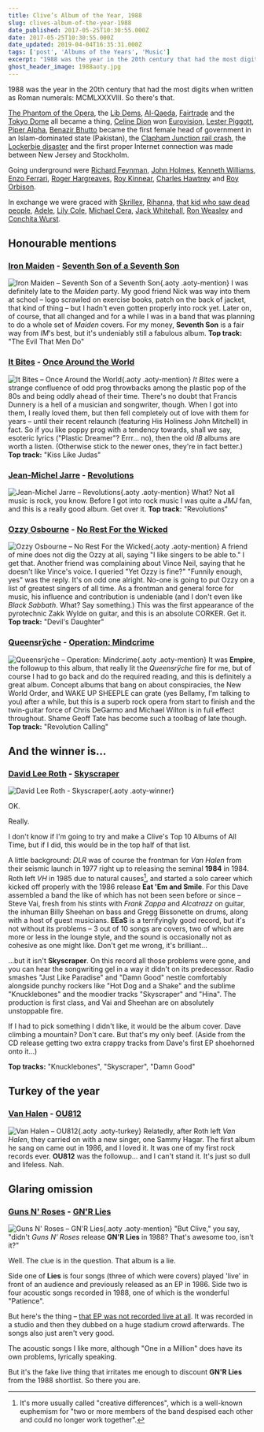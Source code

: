 ```yaml
---
title: Clive’s Album of the Year, 1988
slug: clives-album-of-the-year-1988
date_published: 2017-05-25T10:30:55.000Z
date: 2017-05-25T10:30:55.000Z
date_updated: 2019-04-04T16:35:31.000Z
tags: ['post', 'Albums of the Years', 'Music']
excerpt: "1988 was the year in the 20th century that had the most digits when written as Roman numerals: MCMLXXXVIII. So there's that."
ghost_header_image: 1988aoty.jpg
---
```


1988 was the year in the 20th century that had the most digits when written as Roman numerals: MCMLXXXVIII. So there's that.

[The Phantom of the Opera](https://en.wikipedia.org/wiki/The_Phantom_of_the_Opera_(1986_musical)), the [Lib Dems](https://en.wikipedia.org/wiki/Liberal_Democrats_(UK)), [Al-Qaeda](https://en.wikipedia.org/wiki/Al-Qaeda), [Fairtrade](https://en.wikipedia.org/wiki/Fairtrade) and the [Tokyo Dome](https://en.wikipedia.org/wiki/Tokyo_Dome) all became a thing, [Celine Dion](https://en.wikipedia.org/wiki/Celine_Dion) won [Eurovision](https://en.wikipedia.org/wiki/Eurovision_Song_Contest), [Lester Piggott](https://en.wikipedia.org/wiki/Lester_Piggott), [Piper Alpha](https://en.wikipedia.org/wiki/Piper_Alpha), [Benazir Bhutto](https://en.wikipedia.org/wiki/Benazir_Bhutto) became the first female head of government in an Islam-dominated state (Pakistan), the [Clapham Junction rail crash](https://en.wikipedia.org/wiki/Clapham_Junction_rail_crash), the [Lockerbie disaster](https://en.wikipedia.org/wiki/Pan_Am_Flight_103) and the first proper Internet connection was made between New Jersey and Stockholm.

Going underground were [Richard Feynman](https://en.wikipedia.org/wiki/Richard_Feynman), [John Holmes](https://en.wikipedia.org/wiki/John_Holmes_(actor)), [Kenneth Williams](https://en.wikipedia.org/wiki/Kenneth_Williams), [Enzo Ferrari](https://en.wikipedia.org/wiki/Enzo_Ferrari), [Roger Hargreaves](https://en.wikipedia.org/wiki/Roger_Hargreaves), [Roy Kinnear](https://en.wikipedia.org/wiki/Roy_Kinnear), [Charles Hawtrey](https://en.wikipedia.org/wiki/Charles_Hawtrey_(actor_born_1914)) and [Roy Orbison](https://en.wikipedia.org/wiki/Roy_Orbison).

In exchange we were graced with [Skrillex](https://en.wikipedia.org/wiki/Skrillex), [Rihanna](https://en.wikipedia.org/wiki/Rihanna), [that kid who saw dead people](https://en.wikipedia.org/wiki/Haley_Joel_Osment), [Adele](https://en.wikipedia.org/wiki/Adele), [Lily Cole](https://en.wikipedia.org/wiki/Lily_Cole), [Michael Cera](https://en.wikipedia.org/wiki/Michael_Cera), [Jack Whitehall](https://en.wikipedia.org/wiki/Jack_Whitehall), [Ron Weasley](https://en.wikipedia.org/wiki/Rupert_Grint) and [Conchita Wurst](https://en.wikipedia.org/wiki/Conchita_Wurst).

## Honourable mentions

### [Iron Maiden](http://ironmaiden.com/) - [Seventh Son of a Seventh Son](https://www.amazon.co.uk/dp/B00QO3D98C/)

![Iron Maiden – Seventh Son of a Seventh Son](/public/images/2025/02/7thson.jpg){.aoty .aoty-mention} I was definitely late to the *Maiden* party. My good friend Nick was way into them at school – logo scrawled on exercise books, patch on the back of jacket, that kind of thing – but I hadn't even gotten properly into rock yet. Later on, of course, that all changed and for a while I was in a band that was planning to do a whole set of *Maiden* covers. For my money, **Seventh Son** is a fair way from *IM*'s best, but it's undeniably still a fabulous album. **Top track:** "The Evil That Men Do"

### [It Bites](http://www.itbites.com/) - [Once Around the World](https://www.amazon.co.uk/d/Digital-Music/Once-Around-World-Bites/B001I5QO9M/)

![It Bites – Once Around the World](/public/images/2025/02/once.jpg){.aoty .aoty-mention} *It Bites* were a strange confluence of odd prog throwbacks among the plastic pop of the 80s and being oddly ahead of their time. There's no doubt that Francis Dunnery is a hell of a musician and songwriter, though. When I got into them, I really loved them, but then fell completely out of love with them for years – until their recent relaunch (featuring His Holiness John Mitchell) in fact. So if you like poppy prog with a tendency towards, shall we say, esoteric lyrics ("Plastic Dreamer"? Errr… no), then the old *IB* albums are worth a listen. (Otherwise stick to the newer ones, they're in fact better.) **Top track:** "Kiss Like Judas"

### [Jean-Michel Jarre](https://jeanmicheljarre.com/) - [Revolutions](https://www.amazon.co.uk/Revolutions-Jean-Michel-Jarre/dp/B013J5N28E/)

![Jean-Michel Jarre – Revolutions](/public/images/2025/02/jmj-rev.jpg){.aoty .aoty-mention} What? Not all music is rock, you know. Before I got into rock music I was quite a *JMJ* fan, and this is a really good album. Get over it. **Top track:** "Revolutions"

### [Ozzy Osbourne](http://www.ozzy.com/) - [No Rest For the Wicked](https://www.amazon.co.uk/Rest-Wicked-Bonus-Track-Version/dp/B001GTJM4O/)

![Ozzy Osbourne – No Rest For the Wicked](/public/images/2025/02/oo-nrftw.jpg){.aoty .aoty-mention} A friend of mine does not dig the Ozzy at all, saying "I like singers to be able to." I get that. Another friend was complaining about Vince Neil, saying that he doesn't like Vince's voice. I queried "Yet Ozzy is fine?" "Funnily enough, yes" was the reply. It's on odd one alright. No-one is going to put Ozzy on a list of greatest singers of all time. As a frontman and general force for music, his influence and contribution is undeniable (and I don't even like *Black Sabbath*. What? Say something.) This was the first appearance of the pyrotechnic Zakk Wylde on guitar, and this is an absolute CORKER. Get it. **Top track:** "Devil's Daughter"

### [Queensrÿche](http://www.queensrycheofficial.com/) - [Operation: Mindcrime](https://www.amazon.co.uk/d/Digital-Music/Operation-Mindcrime-Deluxe-Queensryche/B001IN7GQ4/)

![Queensrÿche – Operation: Mindcrime](/public/images/2025/02/mindcrime.jpg){.aoty .aoty-mention} It was **Empire**, the followup to this album, that really lit the *Queensrÿche* fire for me, but of course I had to go back and do the required reading, and this is definitely a great album. Concept albums that bang on about conspiracies, the New World Order, and WAKE UP SHEEPLE can grate (yes Bellamy, I'm talking to you) after a while, but this is a superb rock opera from start to finish and the twin-guitar force of Chris DeGarmo and Michael Wilton is in full effect throughout. Shame Geoff Tate has become such a toolbag of late though. **Top track:** "Revolution Calling"

## And the winner is…

### [David Lee Roth](https://davidleeroth.com/) - [Skyscraper](https://www.amazon.co.uk/Skyscraper-David-Lee-Roth/dp/B0041ABQIA/)

![David Lee Roth - Skyscraper](/public/images/2017/05/skyscraper.jpg){.aoty .aoty-winner}

OK.

Really.

I don't know if I'm going to try and make a Clive's Top 10 Albums of All Time, but if I did, this would be in the top half of that list.

A little background: *DLR* was of course the frontman for *Van Halen* from their seismic launch in 1977 right up to releasing the seminal **1984** in 1984. Roth left *VH* in 1985 due to natural causes[^differences], and started a solo career which kicked off properly with the 1986 release **Eat 'Em and Smile**. For this Dave assembled a band the like of which has not been seen before or since – Steve Vai, fresh from his stints with *Frank Zappa* and *Alcatrazz* on guitar, the inhuman Billy Sheehan on bass and Gregg Bissonette on drums, along with a host of guest musicians. **EEaS** is a terrifyingly good record, but it's not without its problems – 3 out of 10 songs are covers, two of which are more or less in the lounge style, and the sound is occasionally not as cohesive as one might like. Don't get me wrong, it's brilliant…

…but it isn't **Skyscraper**. On this record all those problems were gone, and you can hear the songwriting gel in a way it didn't on its predecessor. Radio smashes "Just Like Paradise" and "Damn Good" nestle comfortably alongside punchy rockers like "Hot Dog and a Shake" and the sublime "Knucklebones" and the moodier tracks "Skyscraper" and "Hina". The production is first class, and Vai and Sheehan are on absolutely unstoppable fire.

If I had to pick something I didn't like, it would be the album cover. Dave climbing a mountain? Don't care. But that's my only beef. (Aside from the CD release getting two extra crappy tracks from Dave's first EP shoehorned onto it…)

**Top tracks:** "Knucklebones", "Skyscraper", "Damn Good"

## Turkey of the year

### [Van Halen](http://www.van-halen.com/) - [OU812](https://www.amazon.co.uk/OU812-Van-Halen/dp/B003TD7X3W/)

![Van Halen – OU812](/public/images/2025/02/ou812.jpg){.aoty .aoty-turkey} Relatedly, after Roth left *Van Halen*, they carried on with a new singer, one Sammy Hagar. The first album he sang on came out in 1986, and I loved it. It was one of my first rock records ever. **OU812** was the followup… and I can't stand it. It's just so dull and lifeless. Nah.

## Glaring omission

### [Guns N' Roses](http://www.gunsnroses.com/) - [GN'R Lies](https://www.amazon.co.uk/G-N-Lies-Guns-Roses/dp/B001KULBCA/)

![Guns N' Roses – GN'R Lies](/public/images/2025/02/lies-lies-lies.jpg){.aoty .aoty-mention} "But Clive," you say, "didn't *Guns N' Roses* release **GN'R Lies** in 1988? That's awesome too, isn't it?"

Well. The clue is in the question. That album is a lie.

Side one of **Lies** is four songs (three of which were covers) played 'live' in front of an audience and previously released as an EP in 1986. Side two is four acoustic songs recorded in 1988, one of which is the wonderful "Patience".

But here's the thing – [that EP was not recorded live at all](https://en.wikipedia.org/wiki/Live_%3F!*@_Like_a_Suicide). It was recorded in a studio and then they dubbed on a huge stadium crowd afterwards. The songs also just aren't very good.

The acoustic songs I like more, although "One in a Million" does have its own problems, lyrically speaking.

But it's the fake live thing that irritates me enough to discount **GN'R Lies** from the 1988 shortlist. So there you are.

[^differences]: It's more usually called "creative differences", which is a well-known euphemism for "two or more members of the band despised each other and could no longer work together".
